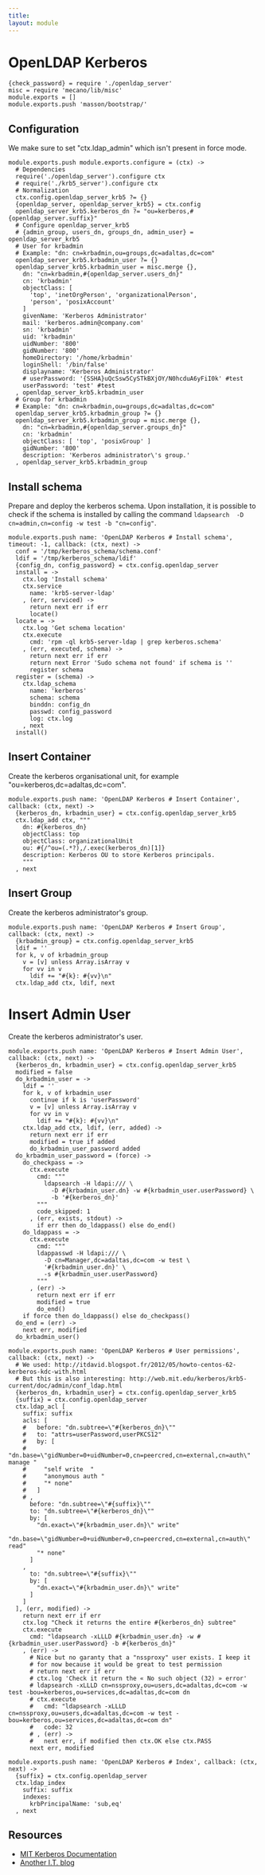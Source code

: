 ```yaml
---
title: 
layout: module
---
```


# OpenLDAP Kerberos

    {check_password} = require './openldap_server'
    misc = require 'mecano/lib/misc'
    module.exports = []
    module.exports.push 'masson/bootstrap/'

## Configuration

We make sure to set "ctx.ldap_admin" which isn't present in
force mode.

    module.exports.push module.exports.configure = (ctx) ->
      # Dependencies
      require('./openldap_server').configure ctx
      # require('./krb5_server').configure ctx
      # Normalization
      ctx.config.openldap_server_krb5 ?= {}
      {openldap_server, openldap_server_krb5} = ctx.config
      openldap_server_krb5.kerberos_dn ?= "ou=kerberos,#{openldap_server.suffix}"
      # Configure openldap_server_krb5
      # {admin_group, users_dn, groups_dn, admin_user} = openldap_server_krb5
      # User for krbadmin
      # Example: "dn: cn=krbadmin,ou=groups,dc=adaltas,dc=com"
      openldap_server_krb5.krbadmin_user ?= {}
      openldap_server_krb5.krbadmin_user = misc.merge {},
        dn: "cn=krbadmin,#{openldap_server.users_dn}"
        cn: 'krbadmin'
        objectClass: [
          'top', 'inetOrgPerson', 'organizationalPerson',
          'person', 'posixAccount'
        ]
        givenName: 'Kerberos Administrator'
        mail: 'kerberos.admin@company.com'
        sn: 'krbadmin'
        uid: 'krbadmin'
        uidNumber: '800'
        gidNumber: '800'
        homeDirectory: '/home/krbadmin'
        loginShell: '/bin/false'
        displayname: 'Kerberos Administrator'
        # userPassword: '{SSHA}uQcSsw5CySTkBXjOY/N0hcduA6yFiI0k' #test
        userPassword: 'test' #test
      , openldap_server_krb5.krbadmin_user
      # Group for krbadmin
      # Example: "dn: cn=krbadmin,ou=groups,dc=adaltas,dc=com"
      openldap_server_krb5.krbadmin_group ?= {}
      openldap_server_krb5.krbadmin_group = misc.merge {},
        dn: "cn=krbadmin,#{openldap_server.groups_dn}"
        cn: 'krbadmin'
        objectClass: [ 'top', 'posixGroup' ]
        gidNumber: '800'
        description: 'Kerberos administrator\'s group.'
      , openldap_server_krb5.krbadmin_group

## Install schema

Prepare and deploy the kerberos schema. Upon installation, it
is possible to check if the schema is installed by calling
the command `ldapsearch  -D cn=admin,cn=config -w test -b "cn=config"`.

    module.exports.push name: 'OpenLDAP Kerberos # Install schema', timeout: -1, callback: (ctx, next) ->
      conf = '/tmp/kerberos_schema/schema.conf'
      ldif = '/tmp/kerberos_schema/ldif'
      {config_dn, config_password} = ctx.config.openldap_server
      install = ->
        ctx.log 'Install schema'
        ctx.service
          name: 'krb5-server-ldap'
        , (err, serviced) ->
          return next err if err
          locate()
      locate = ->
        ctx.log 'Get schema location'
        ctx.execute
          cmd: 'rpm -ql krb5-server-ldap | grep kerberos.schema'
        , (err, executed, schema) ->
          return next err if err
          return next Error 'Sudo schema not found' if schema is ''
          register schema
      register = (schema) ->
        ctx.ldap_schema
          name: 'kerberos'
          schema: schema
          binddn: config_dn
          passwd: config_password
          log: ctx.log
        , next
      install()

## Insert Container

Create the kerberos organisational unit, for example 
"ou=kerberos,dc=adaltas,dc=com".

    module.exports.push name: 'OpenLDAP Kerberos # Insert Container', callback: (ctx, next) ->
      {kerberos_dn, krbadmin_user} = ctx.config.openldap_server_krb5
      ctx.ldap_add ctx, """
        dn: #{kerberos_dn}
        objectClass: top
        objectClass: organizationalUnit
        ou: #{/^ou=(.*?),/.exec(kerberos_dn)[1]}
        description: Kerberos OU to store Kerberos principals.
        """
      , next

## Insert Group

Create the kerberos administrator's group.

    module.exports.push name: 'OpenLDAP Kerberos # Insert Group', callback: (ctx, next) ->
      {krbadmin_group} = ctx.config.openldap_server_krb5
      ldif = ''
      for k, v of krbadmin_group
        v = [v] unless Array.isArray v
        for vv in v
          ldif += "#{k}: #{vv}\n"
      ctx.ldap_add ctx, ldif, next

# Insert Admin User

Create the kerberos administrator's user.

    module.exports.push name: 'OpenLDAP Kerberos # Insert Admin User', callback: (ctx, next) ->
      {kerberos_dn, krbadmin_user} = ctx.config.openldap_server_krb5
      modified = false
      do_krbadmin_user = ->
        ldif = ''
        for k, v of krbadmin_user
          continue if k is 'userPassword'
          v = [v] unless Array.isArray v
          for vv in v
            ldif += "#{k}: #{vv}\n"
        ctx.ldap_add ctx, ldif, (err, added) ->
          return next err if err
          modified = true if added
          do_krbadmin_user_password added
      do_krbadmin_user_password = (force) ->
        do_checkpass = ->
          ctx.execute
            cmd: """
              ldapsearch -H ldapi:/// \
                -D #{krbadmin_user.dn} -w #{krbadmin_user.userPassword} \
                -b '#{kerberos_dn}'
            """
            code_skipped: 1
          , (err, exists, stdout) ->
            if err then do_ldappass() else do_end()
        do_ldappass = ->
          ctx.execute
            cmd: """
            ldappasswd -H ldapi:/// \
              -D cn=Manager,dc=adaltas,dc=com -w test \
              '#{krbadmin_user.dn}' \
              -s #{krbadmin_user.userPassword}
            """
          , (err) ->
            return next err if err
            modified = true
            do_end()
        if force then do_ldappass() else do_checkpass()
      do_end = (err) ->
        next err, modified
      do_krbadmin_user()

    module.exports.push name: 'OpenLDAP Kerberos # User permissions', callback: (ctx, next) ->
      # We used: http://itdavid.blogspot.fr/2012/05/howto-centos-62-kerberos-kdc-with.html
      # But this is also interesting: http://web.mit.edu/kerberos/krb5-current/doc/admin/conf_ldap.html
      {kerberos_dn, krbadmin_user} = ctx.config.openldap_server_krb5
      {suffix} = ctx.config.openldap_server
      ctx.ldap_acl [
        suffix: suffix
        acls: [
        #   before: "dn.subtree=\"#{kerberos_dn}\""
        #   to: "attrs=userPassword,userPKCS12"
        #   by: [
        #     "dn.base=\"gidNumber=0+uidNumber=0,cn=peercred,cn=external,cn=auth\" manage "
        #     "self write  "
        #     "anonymous auth "
        #     "* none"
        #   ]
        # ,
          before: "dn.subtree=\"#{suffix}\""
          to: "dn.subtree=\"#{kerberos_dn}\""
          by: [
            "dn.exact=\"#{krbadmin_user.dn}\" write"
            "dn.base=\"gidNumber=0+uidNumber=0,cn=peercred,cn=external,cn=auth\" read"
            "* none"
          ]
        ,
          to: "dn.subtree=\"#{suffix}\""
          by: [
            "dn.exact=\"#{krbadmin_user.dn}\" write"
          ]
        ]
      ], (err, modified) ->
        return next err if err
        ctx.log "Check it returns the entire #{kerberos_dn} subtree"
        ctx.execute
          cmd: "ldapsearch -xLLLD #{krbadmin_user.dn} -w #{krbadmin_user.userPassword} -b #{kerberos_dn}"
        , (err) ->
          # Nice but no garanty that a "nssproxy" user exists. I keep it
          # for now because it would be great to test permission
          # return next err if err
          # ctx.log 'Check it return the « No such object (32) » error'
          # ldapsearch -xLLLD cn=nssproxy,ou=users,dc=adaltas,dc=com -w test -bou=kerberos,ou=services,dc=adaltas,dc=com dn
          # ctx.execute
          #   cmd: "ldapsearch -xLLLD cn=nssproxy,ou=users,dc=adaltas,dc=com -w test -bou=kerberos,ou=services,dc=adaltas,dc=com dn"
          #   code: 32
          # , (err) ->
          #   next err, if modified then ctx.OK else ctx.PASS
          next err, modified

    module.exports.push name: 'OpenLDAP Kerberos # Index', callback: (ctx, next) ->
      {suffix} = ctx.config.openldap_server
      ctx.ldap_index
        suffix: suffix
        indexes:
          krbPrincipalName: 'sub,eq'
      , next


## Resources

*   [MIT Kerberos Documentation](http://web.mit.edu/kerberos/krb5-devel/doc/admin/conf_ldap.html)
*   [Another I.T. blog](http://itdavid.blogspot.fr/2012/05/howto-centos-62-kerberos-kdc-with.html)




